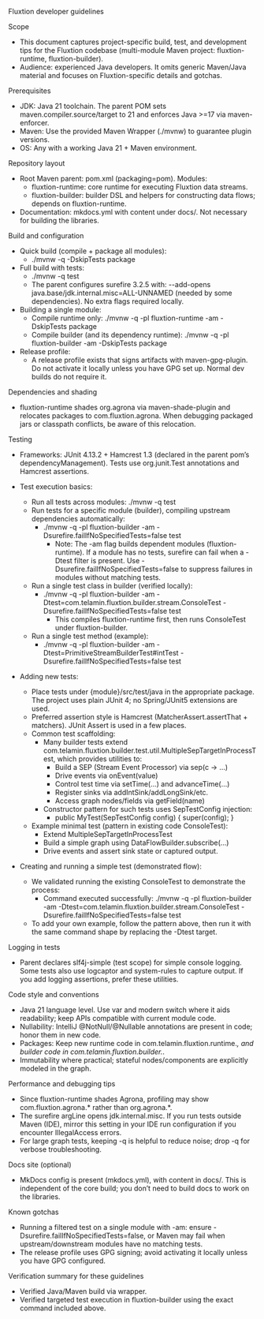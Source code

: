 Fluxtion developer guidelines

Scope
- This document captures project-specific build, test, and development tips for the Fluxtion codebase (multi-module Maven project: fluxtion-runtime, fluxtion-builder).
- Audience: experienced Java developers. It omits generic Maven/Java material and focuses on Fluxtion-specific details and gotchas.

Prerequisites
- JDK: Java 21 toolchain. The parent POM sets maven.compiler.source/target to 21 and enforces Java >=17 via maven-enforcer.
- Maven: Use the provided Maven Wrapper (./mvnw) to guarantee plugin versions.
- OS: Any with a working Java 21 + Maven environment.

Repository layout
- Root Maven parent: pom.xml (packaging=pom). Modules:
  - fluxtion-runtime: core runtime for executing Fluxtion data streams.
  - fluxtion-builder: builder DSL and helpers for constructing data flows; depends on fluxtion-runtime.
- Documentation: mkdocs.yml with content under docs/. Not necessary for building the libraries.

Build and configuration
- Quick build (compile + package all modules):
  - ./mvnw -q -DskipTests package
- Full build with tests:
  - ./mvnw -q test
  - The parent configures surefire 3.2.5 with: --add-opens java.base/jdk.internal.misc=ALL-UNNAMED (needed by some dependencies). No extra flags required locally.
- Building a single module:
  - Compile runtime only: ./mvnw -q -pl fluxtion-runtime -am -DskipTests package
  - Compile builder (and its dependency runtime): ./mvnw -q -pl fluxtion-builder -am -DskipTests package
- Release profile:
  - A release profile exists that signs artifacts with maven-gpg-plugin. Do not activate it locally unless you have GPG set up. Normal dev builds do not require it.

Dependencies and shading
- fluxtion-runtime shades org.agrona via maven-shade-plugin and relocates packages to com.fluxtion.agrona. When debugging packaged jars or classpath conflicts, be aware of this relocation.

Testing
- Frameworks: JUnit 4.13.2 + Hamcrest 1.3 (declared in the parent pom’s dependencyManagement). Tests use org.junit.Test annotations and Hamcrest assertions.
- Test execution basics:
  - Run all tests across modules: ./mvnw -q test
  - Run tests for a specific module (builder), compiling upstream dependencies automatically:
    - ./mvnw -q -pl fluxtion-builder -am -Dsurefire.failIfNoSpecifiedTests=false test
      - Note: The -am flag builds dependent modules (fluxtion-runtime). If a module has no tests, surefire can fail when a -Dtest filter is present. Use -Dsurefire.failIfNoSpecifiedTests=false to suppress failures in modules without matching tests.
  - Run a single test class in builder (verified locally):
    - ./mvnw -q -pl fluxtion-builder -am -Dtest=com.telamin.fluxtion.builder.stream.ConsoleTest -Dsurefire.failIfNoSpecifiedTests=false test
      - This compiles fluxtion-runtime first, then runs ConsoleTest under fluxtion-builder.
  - Run a single test method (example):
    - ./mvnw -q -pl fluxtion-builder -am -Dtest=PrimitiveStreamBuilderTest#intTest -Dsurefire.failIfNoSpecifiedTests=false test

- Adding new tests:
  - Place tests under {module}/src/test/java in the appropriate package. The project uses plain JUnit 4; no Spring/JUnit5 extensions are used.
  - Preferred assertion style is Hamcrest (MatcherAssert.assertThat + matchers). JUnit Assert is used in a few places.
  - Common test scaffolding:
    - Many builder tests extend com.telamin.fluxtion.builder.test.util.MultipleSepTargetInProcessTest, which provides utilities to:
      - Build a SEP (Stream Event Processor) via sep(c -> ...)
      - Drive events via onEvent(value)
      - Control test time via setTime(...) and advanceTime(...)
      - Register sinks via addIntSink/addLongSink/etc.
      - Access graph nodes/fields via getField(name)
    - Constructor pattern for such tests uses SepTestConfig injection:
      - public MyTest(SepTestConfig config) { super(config); }
  - Example minimal test (pattern in existing code ConsoleTest):
    - Extend MultipleSepTargetInProcessTest
    - Build a simple graph using DataFlowBuilder.subscribe(...)
    - Drive events and assert sink state or captured output.

- Creating and running a simple test (demonstrated flow):
  - We validated running the existing ConsoleTest to demonstrate the process:
    - Command executed successfully: ./mvnw -q -pl fluxtion-builder -am -Dtest=com.telamin.fluxtion.builder.stream.ConsoleTest -Dsurefire.failIfNoSpecifiedTests=false test
  - To add your own example, follow the pattern above, then run it with the same command shape by replacing the -Dtest target.

Logging in tests
- Parent declares slf4j-simple (test scope) for simple console logging. Some tests also use logcaptor and system-rules to capture output. If you add logging assertions, prefer these utilities.

Code style and conventions
- Java 21 language level. Use var and modern switch where it aids readability; keep APIs compatible with current module code.
- Nullability: IntelliJ @NotNull/@Nullable annotations are present in code; honor them in new code.
- Packages: Keep new runtime code in com.telamin.fluxtion.runtime.*, and builder code in com.telamin.fluxtion.builder.*.
- Immutability where practical; stateful nodes/components are explicitly modeled in the graph.

Performance and debugging tips
- Since fluxtion-runtime shades Agrona, profiling may show com.fluxtion.agrona.* rather than org.agrona.*.
- The surefire argLine opens jdk.internal.misc. If you run tests outside Maven (IDE), mirror this setting in your IDE run configuration if you encounter IllegalAccess errors.
- For large graph tests, keeping -q is helpful to reduce noise; drop -q for verbose troubleshooting.

Docs site (optional)
- MkDocs config is present (mkdocs.yml), with content in docs/. This is independent of the core build; you don’t need to build docs to work on the libraries.

Known gotchas
- Running a filtered test on a single module with -am: ensure -Dsurefire.failIfNoSpecifiedTests=false, or Maven may fail when upstream/downstream modules have no matching tests.
- The release profile uses GPG signing; avoid activating it locally unless you have GPG configured.

Verification summary for these guidelines
- Verified Java/Maven build via wrapper.
- Verified targeted test execution in fluxtion-builder using the exact command included above.
